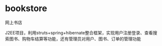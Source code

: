 bookstore
=========

网上书店

J2EE项目，利用struts+spring+hibernate整合框架，实现用户注册登录、查看搜索图书、购物车结算等功能，还有管理员对用户、图书、订单的管理功能
